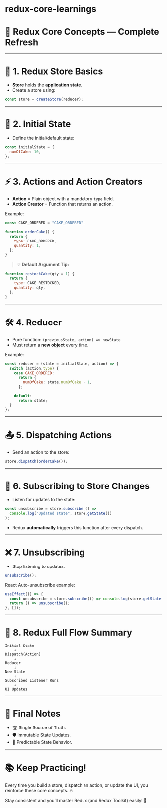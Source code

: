 # redux-core-learnings

# 📘 Redux Core Concepts — Complete Refresh

---

# 🚀 1. Redux Store Basics

- **Store** holds the **application state**.
- Create a store using:

```javascript
const store = createStore(reducer);
```

---

# 🏁 2. Initial State

- Define the initial/default state:

```javascript
const initialState = {
  numOfCake: 10,
};
```

---

# ⚡ 3. Actions and Action Creators

- **Action** = Plain object with a mandatory `type` field.
- **Action Creator** = Function that returns an action.

Example:

```javascript
const CAKE_ORDERED = "CAKE_ORDERED";

function orderCake() {
  return {
    type: CAKE_ORDERED,
    quantity: 1,
  };
}
```

> 💡 **Default Argument Tip:**

```javascript
function restockCake(qty = 1) {
  return {
    type: CAKE_RESTOCKED,
    quantity: qty,
  };
}
```

---

# 🛠️ 4. Reducer

- Pure function: `(previousState, action) => newState`
- Must return a **new object** every time.

Example:

```javascript
const reducer = (state = initialState, action) => {
  switch (action.type) {
    case CAKE_ORDERED:
      return {
        numOfCake: state.numOfCake - 1,
      };

    default:
      return state;
  }
};
```

---

# 📤 5. Dispatching Actions

- Send an action to the store:

```javascript
store.dispatch(orderCake());
```

---

# 📢 6. Subscribing to Store Changes

- Listen for updates to the state:

```javascript
const unsubscribe = store.subscribe(() =>
  console.log("Updated state", store.getState())
);
```

- Redux **automatically** triggers this function after every dispatch.

---

# ❌ 7. Unsubscribing

- Stop listening to updates:

```javascript
unsubscribe();
```

React Auto-unsubscribe example:

```javascript
useEffect(() => {
  const unsubscribe = store.subscribe(() => console.log(store.getState()));
  return () => unsubscribe();
}, []);
```

---

# 🔄 8. Redux Full Flow Summary

```
Initial State
    ↓
Dispatch(Action)
    ↓
Reducer
    ↓
New State
    ↓
Subscribed Listener Runs
    ↓
UI Updates
```

---

# 🎯 Final Notes

- 🏆 Single Source of Truth.
- 🛡️ Immutable State Updates.
- 🎯 Predictable State Behavior.

---

# 📚 Keep Practicing!

Every time you build a store, dispatch an action, or update the UI, you reinforce these core concepts. 🔥

Stay consistent and you’ll master Redux (and Redux Toolkit) easily! 🚀

